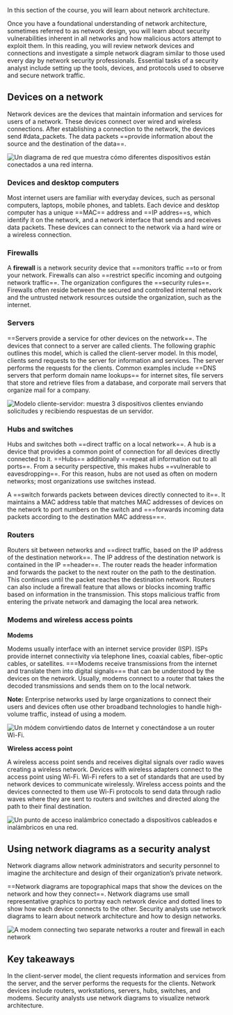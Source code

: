 In this section of the course, you will learn about network architecture. 

Once you have a foundational understanding of network architecture, sometimes referred to as network design, you will learn about security vulnerabilities inherent in all networks and how malicious actors attempt to exploit them. In this reading, you will review network devices and connections and investigate a simple network diagram similar to those used every day by network security professionals. Essential tasks of a security analyst include setting up the tools, devices, and protocols used to observe and secure network traffic.

## Devices on a network 

Network devices are the devices that maintain information and services for users of a network. These devices connect over wired and wireless connections. After establishing a connection to the network, the devices send  #data_packets. The data packets ==provide information about the source and the destination of the data==.

![Un diagrama de red que muestra cómo diferentes dispositivos están conectados a una red interna.](https://d3c33hcgiwev3.cloudfront.net/imageAssetProxy.v1/URorDIh9TNiq7e481RWHmQ_85911828bd7c43b38761dd2b520e8df1_CS_R-041_-Edited-S34G001-1-.png?expiry=1696723200000&hmac=YguN5w6WdTUseUWaQ88kzkiEo6Gsd8FYygmwL-efpwQ)

### **Devices and desktop computers** 

Most internet users are familiar with everyday devices, such as personal computers, laptops, mobile phones, and tablets. Each device and desktop computer has a unique ==MAC== address and ==IP addres==s, which identify it on the network, and a network interface that sends and receives data packets. These devices can connect to the network via a hard wire or a wireless connection.

### **Firewalls**

A **firewall** is a network security device that ==monitors traffic ==to or from your network. Firewalls can also ==restrict specific incoming and outgoing network traffic==. The organization configures the ==security rules==. Firewalls often reside between the secured and controlled internal network and the untrusted network resources outside the organization, such as the internet.

### **Servers** 

==Servers provide a service for other devices on the network==. The devices that connect to a server are called clients. The following graphic outlines this model, which is called the client-server model. In this model, clients send requests to the server for information and services. The server performs the requests for the clients. Common examples include ==DNS servers that perform domain name lookups== for internet sites, file servers that store and retrieve files from a database, and corporate mail servers that organize mail for a company. 

![Modelo cliente-servidor: muestra 3 dispositivos clientes enviando solicitudes y recibiendo respuestas de un servidor.](https://d3c33hcgiwev3.cloudfront.net/imageAssetProxy.v1/FI4hBJhWTEyWNXoKI9EgsA_5a3867623fe5482aa3cb88b2e17fd3f1_m11tx1zMlcjG_2VzVR5QC6doDnVW9U6b0n04lmDZCi1BdjEjt-owNV78CEYLQeX_OoblVT1iYfESmwKKY7KkWUA-CB_bQXn--BroYC9c6GVbiZT1DJimU5CCOfNOz8HTQJUVivm8pNKK7NHRzv3W9INsegVffLpT23LJ2sXvgAdmHUwchtuJksNQwLqw70E?expiry=1696723200000&hmac=oRaqQfSXw6eA4vOhIRQQplEaEfe0p-cnqTbUbhCbQxg)

### **Hubs and switches**

Hubs and switches both ==direct traffic on a local network==. A hub is a device that provides a common point of connection for all devices directly connected to it. ==Hubs== additionally ==repeat all information out to all ports==. From a security perspective, this makes hubs ==vulnerable to eavesdropping==. For this reason, hubs are not used as often on modern networks; most organizations use switches instead.

A ==switch forwards packets between devices directly connected to it==. It maintains a MAC address table that matches MAC addresses of devices on the network to port numbers on the switch and ===forwards incoming data packets according to the destination MAC address===.

### **Routers**

Routers sit between networks and ==direct traffic, based on the IP address of the destination network==. The IP address of the destination network is contained in the IP ==header==. The router reads the header information and forwards the packet to the next router on the path to the destination. This continues until the packet reaches the destination network. Routers can also include a firewall feature that allows or blocks incoming traffic based on information in the transmission. This stops malicious traffic from entering the private network and damaging the local area network.

### **Modems and wireless access points**

**Modems**

Modems usually interface with an internet service provider (ISP). ISPs provide internet connectivity via telephone lines, coaxial cables, fiber-optic cables, or satellites. ===Modems receive transmissions from the internet and translate them into digital signals=== that can be understood by the devices on the network. Usually, modems connect to a router that takes the decoded transmissions and sends them on to the local network.

**Note:** Enterprise networks used by large organizations to connect their users and devices often use other broadband technologies to handle high-volume traffic, instead of using a modem. 

![Un módem convirtiendo datos de Internet y conectándose a un router Wi-Fi.](https://d3c33hcgiwev3.cloudfront.net/imageAssetProxy.v1/5cpm9ICmSJCX3MLFfqT6kw_a636fcf868104322ad316bc98fabc3f1_S34G002.png?expiry=1696723200000&hmac=usQuW8CzsW4HBFNqILvSWM9kO0rs_OhuHigfacYagGU)

**Wireless access point**

A wireless access point sends and receives digital signals over radio waves creating a wireless network. Devices with wireless adapters connect to the access point using Wi-Fi. Wi-Fi refers to a set of standards that are used by network devices to communicate wirelessly. Wireless access points and the devices connected to them use Wi-Fi protocols to send data through radio waves where they are sent to routers and switches and directed along the path to their final destination.

![Un punto de acceso inalámbrico conectado a dispositivos cableados e inalámbricos en una red.](https://d3c33hcgiwev3.cloudfront.net/imageAssetProxy.v1/dI_SIruhQeuOZZVnzI6fmA_36c5e1379c0f4990a6fe0ac0c27763f1_S34G003.png?expiry=1696723200000&hmac=N0U03joa_Zv8An_AWA250bRWA0i4PFYW8tHwjAwyxZc)

## Using network diagrams as a security analyst

Network diagrams allow network administrators and security personnel to imagine the architecture and design of their organization’s private network.

==Network diagrams are topographical maps that show the devices on the network and how they connect==. Network diagrams use small representative graphics to portray each network device and dotted lines to show how each device connects to the other. Security analysts use network diagrams to learn about network architecture and how to design networks. 

![A modem connecting two separate networks a router and firewall in each network](https://d3c33hcgiwev3.cloudfront.net/imageAssetProxy.v1/WFixdsOUTMWCAFe3Dwv5tg_062b3fcba27b48acbe496f2aeb68def1_image.png?expiry=1696723200000&hmac=ckxepskg_mXhHFkEKXIiuP0acZPwgFZaKbYR1o7tA6U)

## Key takeaways

In the client-server model, the client requests information and services from the server, and the server performs the requests for the clients. Network devices include routers, workstations, servers, hubs, switches, and modems. Security analysts use network diagrams to visualize network architecture.